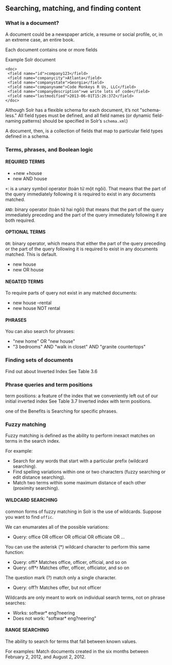 
## Searching, matching, and finding content

### What is a document?

A document could be a newspaper article, a resume
or social profile, or, in an extreme case, an entire book.

Each document contains one or more fields

Example Solr document

```
<doc>
 <field name="id">company123</field>
 <field name="companycity">Atlanta</field>
 <field name="companystate">Georgia</field>
 <field name="companyname">Code Monkeys R Us, LLC</field>
 <field name="companydescription">we write lots of code</field>
 <field name="lastmodified">2013-06-01T15:26:37Z</field>
</doc>
```

Although Solr has a flexible schema for each document, it’s not "schema-less." 
All field types must be defined, and all field names (or dynamic
field-naming patterns) should be specified in Solr’s `schema.xml`)

A document, then, is a collection of fields that map to particular field types
defined in a schema.

### Terms, phrases, and Boolean logic

#### REQUIRED TERMS

- +new +house
- new AND house

`+`: is a unary symbol operator (toán tử một ngôi). That
means that the part of the query immediately following it is required to exist in any
documents matched.

`AND`: binary operator (toán tử hai ngôi) that means that the part of
the query immediately preceding and the part of the query immediately following it
are both required.

#### OPTIONAL TERMS

`OR`: binary operator, which
means that either the part of the query preceding or the part of the query following it
is required to exist in any documents matched. This is default.

- new house
- new OR house

#### NEGATED TERMS

To require parts of query not exist in any matched documents:
- new house –rental
- new house NOT rental

#### PHRASES

You can also search for phrases:

- "new home" OR "new house"
- "3 bedrooms" AND "walk in closet" AND "granite countertops"

### Finding sets of documents

Find out about Inverted Index
See Table 3.6

### Phrase queries and term positions

term positions: a feature of the index that we
conveniently left out of our initial inverted index
See Table 3.7 Inverted index with term positions.

one of the Benefits is Searching for specific phrases.

### Fuzzy matching

Fuzzy matching is defined as the ability to perform inexact matches
on terms in the search index.

For example: 
- Search for any words that start with a particular prefix (wildcard searching).
- Find spelling variations within one or two characters (fuzzy searching or edit distance searching).
- Match two terms within some maximum distance of each other (proximity searching).

#### WILDCARD SEARCHING
common forms of fuzzy matching in Solr is the use of wildcards.
Suppose you want to find `offic`.

We can enumarates all of the possible variations:
- Query: office OR officer OR official OR officiate OR …

You can use the asterisk (*) wildcard character to perform this same function:

- Query: offi* Matches office, officer, official, and so on
- Query: off*r Matches offer, officer, officiator, and so on

The question mark (?) match only a single character.

- Query: off?r Matches offer, but not officer

Wildcards are only meant to work on individual search terms, not on phrase searches:

- Works: softwar* eng?neering
- Does not work: "softwar* eng?neering"

#### RANGE SEARCHING

The ability to search for terms that fall between known values.

For examples: Match documents created in the six
months between February 2, 2012, and August 2, 2012.

